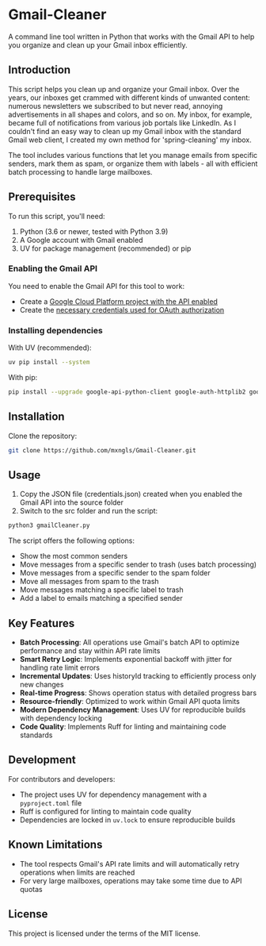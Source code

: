 # Gmail-Cleaner
A command line tool written in Python that works with the Gmail API to help you organize and clean up your Gmail inbox efficiently.

## Introduction
This script helps you clean up and organize your Gmail inbox. Over the years, our inboxes get crammed with different kinds of unwanted content: numerous newsletters we subscribed to but never read, annoying advertisements in all shapes and colors, and so on. My inbox, for example, became full of notifications from various job portals like LinkedIn. As I couldn't find an easy way to clean up my Gmail inbox with the standard Gmail web client, I created my own method for 'spring-cleaning' my inbox.

The tool includes various functions that let you manage emails from specific senders, mark them as spam, or organize them with labels - all with efficient batch processing to handle large mailboxes.

## Prerequisites
To run this script, you'll need:
1. Python (3.6 or newer, tested with Python 3.9)
2. A Google account with Gmail enabled
3. UV for package management (recommended) or pip

### Enabling the Gmail API
You need to enable the Gmail API for this tool to work:
- Create a [Google Cloud Platform project with the API enabled](https://developers.google.com/workspace/guides/create-project)
- Create the [necessary credentials used for OAuth authorization](https://developers.google.com/workspace/guides/create-credentials) 

### Installing dependencies
With UV (recommended):
```bash
uv pip install --system
```

With pip:
```bash
pip install --upgrade google-api-python-client google-auth-httplib2 google-auth-oauthlib
```

## Installation
Clone the repository:

```bash
git clone https://github.com/mxngls/Gmail-Cleaner.git
```

## Usage
1. Copy the JSON file (credentials.json) created when you enabled the Gmail API into the source folder
2. Switch to the src folder and run the script:

```bash
python3 gmailCleaner.py
```

The script offers the following options:
- Show the most common senders
- Move messages from a specific sender to trash (uses batch processing)
- Move messages from a specific sender to the spam folder
- Move all messages from spam to the trash
- Move messages matching a specific label to trash
- Add a label to emails matching a specified sender

## Key Features
- **Batch Processing**: All operations use Gmail's batch API to optimize performance and stay within API rate limits
- **Smart Retry Logic**: Implements exponential backoff with jitter for handling rate limit errors
- **Incremental Updates**: Uses historyId tracking to efficiently process only new changes
- **Real-time Progress**: Shows operation status with detailed progress bars
- **Resource-friendly**: Optimized to work within Gmail API quota limits
- **Modern Dependency Management**: Uses UV for reproducible builds with dependency locking
- **Code Quality**: Implements Ruff for linting and maintaining code standards

## Development
For contributors and developers:
- The project uses UV for dependency management with a `pyproject.toml` file
- Ruff is configured for linting to maintain code quality
- Dependencies are locked in `uv.lock` to ensure reproducible builds

## Known Limitations
- The tool respects Gmail's API rate limits and will automatically retry operations when limits are reached
- For very large mailboxes, operations may take some time due to API quotas

## License
This project is licensed under the terms of the MIT license.
